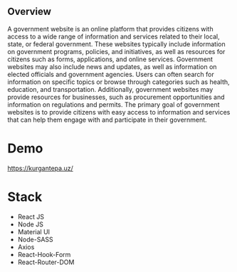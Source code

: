 ## Overview 

A government website is an online platform that provides citizens with access to a wide range of information and services related to their local, state, or federal government. These websites typically include information on government programs, policies, and initiatives, as well as resources for citizens such as forms, applications, and online services. Government websites may also include news and updates, as well as information on elected officials and government agencies. Users can often search for information on specific topics or browse through categories such as health, education, and transportation. Additionally, government websites may provide resources for businesses, such as procurement opportunities and information on regulations and permits. The primary goal of government websites is to provide citizens with easy access to information and services that can help them engage with and participate in their government.

# Demo

https://kurgantepa.uz/

# Stack

- React JS
- Node JS
- Material UI
- Node-SASS
- Axios
- React-Hook-Form
- React-Router-DOM
